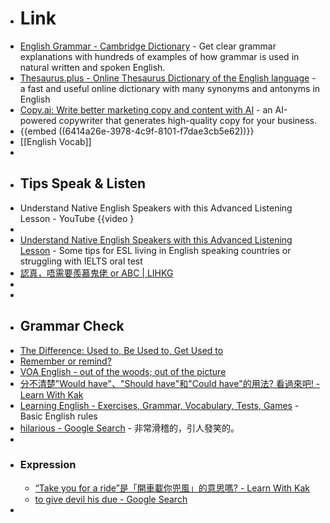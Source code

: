 - # Link
- [English Grammar - Cambridge Dictionary](https://dictionary.cambridge.org/grammar/british-grammar/) - Get clear grammar explanations with hundreds of examples of how grammar is used in natural written and spoken English.
- [Thesaurus.plus - Online Thesaurus Dictionary of the English language](https://thesaurus.plus/) - a fast and useful online dictionary with many synonyms and antonyms in English
- [Copy.ai: Write better marketing copy and content with AI](https://www.copy.ai/) - an AI-powered copywriter that generates high-quality copy for your business.
- {{embed ((6414a26e-3978-4c9f-8101-f7dae3cb5e62))}}
- [[English Vocab]]
-
- ## Tips Speak & Listen
- Understand Native English Speakers with this Advanced Listening Lesson - YouTube {{video }
-
- [Understand Native English Speakers with this Advanced Listening Lesson](https://www.youtube.com/watch?v=D6_qpaSxAQc) - Some tips for ESL living in English speaking countries or struggling with IELTS oral test
- [認真，唔需要羨慕鬼佬 or ABC | LIHKG](https://lihkg.com/thread/2714111/page/1)
-
-
- ## Grammar Check
- [The Difference: Used to, Be Used to, Get Used to](https://learningenglish.voanews.com/a/the-difference-used-to-be-used-to-get-used-to/5245290.html)
- [Remember or remind?](https://dictionary.cambridge.org/grammar/british-grammar/remember-or-remind)
- [VOA English - out of the woods; out of the picture](https://www.51voa.com/Voa_English_Learning/Learn_A_Word_22846.html)
- [分不清楚"Would have"、"Should have"和"Could have"的用法? 看過來吧! - Learn With Kak](https://www.learnwithkak.com/would-have-should-have-%E5%92%8C-could-have-%E7%9A%84%E7%94%A8%E6%B3%95/)
- [Learning English - Exercises, Grammar, Vocabulary, Tests, Games](https://www.englisch-hilfen.de/en/) - Basic English rules
- [hilarious - Google Search](https://www.google.com/search?q=hilarious&oq=halarious&aqs=edge.1.69i57j0i10i433l2j0i10j0i10i433j0i10l2.1632j0j1&sourceid=chrome&ie=UTF-8) - 非常滑稽的，引人發笑的。
-
- ### Expression
	- [“Take you for a ride”是「開車載你兜風」的意思嗎? - Learn With Kak](https://www.learnwithkak.com/take-you-for-a-ride-%E4%B8%8D%E4%B8%80%E5%AE%9A%E6%98%AF%E9%96%8B%E8%BB%8A%E8%BC%89%E4%BD%A0%E5%85%9C%E9%A2%A8%E7%9A%84%E6%84%8F%E6%80%9D%E5%96%94/)
	- [to give devil his due - Google Search](https://www.google.com/search?q=to+give+devil+his+due&oq=to+give+devil+his+due&aqs=edge.0.0i512j0i22i30l7.4469j0j1&sourceid=chrome&ie=UTF-8)
-